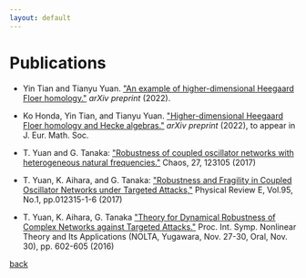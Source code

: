 ```yaml
---
layout: default
---
```



# Publications

- Yin Tian and Tianyu Yuan. ["An example of higher-dimensional Heegaard Floer homology."](https://arxiv.org/abs/2212.10187) _arXiv preprint_ (2022). 

- Ko Honda, Yin Tian, and Tianyu Yuan. ["Higher-dimensional Heegaard Floer homology and Hecke algebras."](https://arxiv.org/abs/2202.05593) _arXiv preprint_ (2022), to appear in J. Eur. Math. Soc.

- T. Yuan and G. Tanaka: ["Robustness of coupled oscillator networks with heterogeneous natural frequencies."](https://aip.scitation.org/doi/abs/10.1063/1.4991742) Chaos, 27, 123105 (2017)

- T. Yuan, K. Aihara, and G. Tanaka: ["Robustness and Fragility in Coupled Oscillator Networks under Targeted Attacks,"](https://journals.aps.org/pre/abstract/10.1103/PhysRevE.95.012315) Physical Review E, Vol.95, No.1, pp.012315-1-6  (2017)

- T. Yuan, K. Aihara, G. Tanaka ["Theory for Dynamical Robustness of Complex Networks against Targeted Attacks."](https://www.ieice.org/nolta/symposium/archive/2016/articles/1062.pdf) Proc. Int. Symp. Nonlinear Theory and Its Applications (NOLTA, Yugawara, Nov. 27-30, Oral, Nov. 30), pp. 602-605 (2016)


[back](./)
